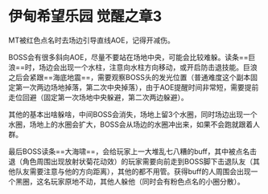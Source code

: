 # 伊甸希望乐园 觉醒之章3

MT被红色点名时去场边引导直线AOE，记得开减伤。

BOSS会有很多斜向AOE，尽量不要站在场地中央，可能会比较难躲。读条==巨浪==时，场边会出现一个水柱，注意向水柱方向移动，或开启防击退技能。巨浪之后会紧跟==海底地震==，需要观察BOSS头的发光位置（普通难度这个副本固定第一次两边场地掉落，第二次中央掉落），由于AOE提醒时间非常短，需要提前走位回避（固定第一次场地中央躲避，第二次两边躲避）。

其他的基本出啥躲啥，中间BOSS会消失，场地上留3个水圈，同时场边出现一个水圈，场地上的水圈会扩大，BOSS会从场边的水圈冲出来，如果不会跑就跟着人群。

最后BOSS读条==大海啸==，会给玩家上一大堆乱七八糟的buff，其中被点名击退（角色周围出现放射状菊花动效）的玩家需要向前走到BOSS脚下击退队友（其他队友需要注意与他的方向距离），其他的都不用管。获得<Status :id="1852" name="涡动之兆" />buff的人周围会出现一个黑圈，这名玩家原地不动，其他人躲他（同时会有粉色点名的小圈分散）。